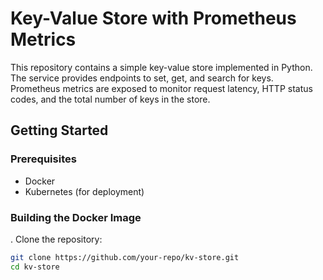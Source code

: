 # Key-Value Store with Prometheus Metrics

This repository contains a simple key-value store implemented in Python. The service provides endpoints to set, get, and search for keys. Prometheus metrics are exposed to monitor request latency, HTTP status codes, and the total number of keys in the store.

## Getting Started

### Prerequisites

- Docker
- Kubernetes (for deployment)

### Building the Docker Image

  . Clone the repository:
   ```bash
   git clone https://github.com/your-repo/kv-store.git
   cd kv-store
